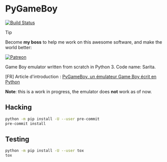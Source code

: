 # PyGameBoy

[![Build Status](https://travis-ci.org/BoboTiG/PyGameBoy.svg?branch=master)](https://travis-ci.org/BoboTiG/PyGameBoy)

> [!TIP]
> Become **my boss** to help me work on this awesome software, and make the world better:
> 
> [![Patreon](https://img.shields.io/badge/Patreon-F96854?style=for-the-badge&logo=patreon&logoColor=white)](https://www.patreon.com/mschoentgen)

Game Boy emulator written from scratch in Python 3.
Code name: Sarita.

[FR] Article d'introduction : [PyGameBoy, un émulateur Game Boy écrit en Python](http://www.tiger-222.fr/?d=2018/04/29/20/55/29-pygameboy-un-emulateur-game-boy-ecrit-en-python)

__Note__: this is a work in progress, the emulator does __not__ work as of now.

## Hacking

```bash
python -m pip install -U --user pre-commit
pre-commit install
````

## Testing

```bash
python -m pip install -U --user tox
tox
```
